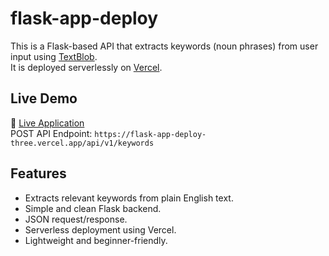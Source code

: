 # flask-app-deploy

This is a Flask-based API that extracts keywords (noun phrases) from user input using [TextBlob](https://textblob.readthedocs.io/en/dev/).  
It is deployed serverlessly on [Vercel](https://vercel.com).


##  Live Demo

🔗 [Live Application](https://flask-app-deploy-three.vercel.app/)  
 POST API Endpoint: `https://flask-app-deploy-three.vercel.app/api/v1/keywords`


##  Features

- Extracts relevant keywords from plain English text.
- Simple and clean Flask backend.
- JSON request/response.
- Serverless deployment using Vercel.
- Lightweight and beginner-friendly.

